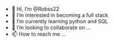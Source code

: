 - 👋 Hi, I’m @Robss22
- 👀 I’m interested in becoming a full stack
- 🌱 I’m currently learning python and SQL
- 💞️ I’m looking to collaborate on ...
- 📫 How to reach me ...

<!---
Robss22/Robss22 is a ✨ special ✨ repository because its `README.md` (this file) appears on your GitHub profile.
You can click the Preview link to take a look at your changes.
--->
